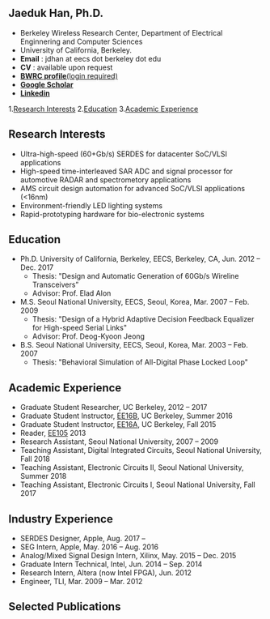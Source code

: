## Jaeduk Han, Ph.D.

* Berkeley Wireless Research Center, Department of Electrical Enginnering and Computer Sciences
* University of California, Berkeley.
* **Email** : jdhan at eecs dot berkeley dot edu
* **CV** : available upon request
* [**BWRC profile**(login required)](https://bwrc.eecs.berkeley.edu/user/jaeduk-han)
* **[Google Scholar](https://scholar.google.com/citations?user=l3DrF84AAAAJ&hl=en)**
* **[Linkedin](https://www.linkedin.com/in/jaeduk-han-98b20930)**


1.[Research Interests](#research_interests)
2.[Education](education)
3.[Academic Experience](#academic_experience)

## Research Interests
* Ultra-high-speed (60+Gb/s) SERDES for datacenter SoC/VLSI applications
* High-speed time-interleaved SAR ADC and signal processor for automotive RADAR and spectrometory applications
* AMS circuit design automation for advanced SoC/VLSI applications (<16nm)
* Environment-friendly LED lighting systems
* Rapid-prototyping hardware for bio-electronic systems

## Education
* Ph.D.	University of California, Berkeley, EECS, Berkeley, CA, Jun. 2012 – Dec. 2017
	* Thesis: "Design and Automatic Generation of 60Gb/s Wireline Transceivers”
	* Advisor: Prof. Elad Alon
* M.S.	Seoul National University, EECS, Seoul, Korea,	Mar. 2007 – Feb. 2009
	* Thesis: "Design of a Hybrid Adaptive Decision Feedback Equalizer for High-speed Serial Links"
	* Advisor: Prof. Deog-Kyoon Jeong 
* B.S.	Seoul National University, EECS, Seoul, Korea,	Mar. 2003 – Feb. 2007
	* Thesis: "Behavioral Simulation of All-Digital Phase Locked Loop"

## Academic Experience
* Graduate Student Researcher, UC Berkeley,	2012 – 2017
* Graduate Student Instructor, [EE16B](http://inst.eecs.berkeley.edu/~ee16b/sp16/), UC Berkeley, Summer 2016
* Graduate Student Instructor, [EE16A](http://inst.eecs.berkeley.edu/~ee16a/fa15/), UC Berkeley, Fall 2015
* Reader, [EE105](http://www-inst.eecs.berkeley.edu/~ee105/archives.html)	2013
* Research Assistant, Seoul National University, 2007 – 2009
* Teaching Assistant, Digital Integrated Circuits, Seoul National University, Fall 2018
* Teaching Assistant, Electronic Circuits II, Seoul National University, Summer 2018
* Teaching Assistant, Electronic Circuits I, Seoul National University, Fall 2017

## Industry Experience
* SERDES Designer, Apple, Aug. 2017 –
* SEG Intern, Apple, May. 2016 – Aug. 2016
* Analog/Mixed Signal Design Intern, Xilinx, May. 2015 – Dec. 2015
* Graduate Intern Technical, Intel, Jun. 2014 – Sep. 2014
* Research Intern, Altera (now Intel FPGA), Jun. 2012
* Engineer, TLI, Mar. 2009 – Mar. 2012

## Selected Publications

